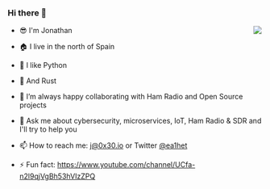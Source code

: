 ### Hi there 👋

<!--
**ea1het/ea1het** is a ✨ _special_ ✨ repository because its `README.md` (this file) appears on your GitHub profile.
//-->

<img align="right" src="https://github-readme-stats.vercel.app/api?username=ea1het&show_icons=true">

- :sunglasses: I'm Jonathan
- :house: I live in the north of Spain
- :snake: I like Python 
- :crab: And Rust

- 🤔 I’m always happy collaborating with Ham Radio and Open Source projects
- 💬 Ask me about cybersecurity, microservices, IoT, Ham Radio & SDR and I'll try to help you
- 📫  How to reach me: j@0x30.io or Twitter [@ea1het](twitter.com/ea1het)
- ⚡ Fun fact: https://www.youtube.com/channel/UCfa-n2l9qjVgBh53hVIzZPQ
